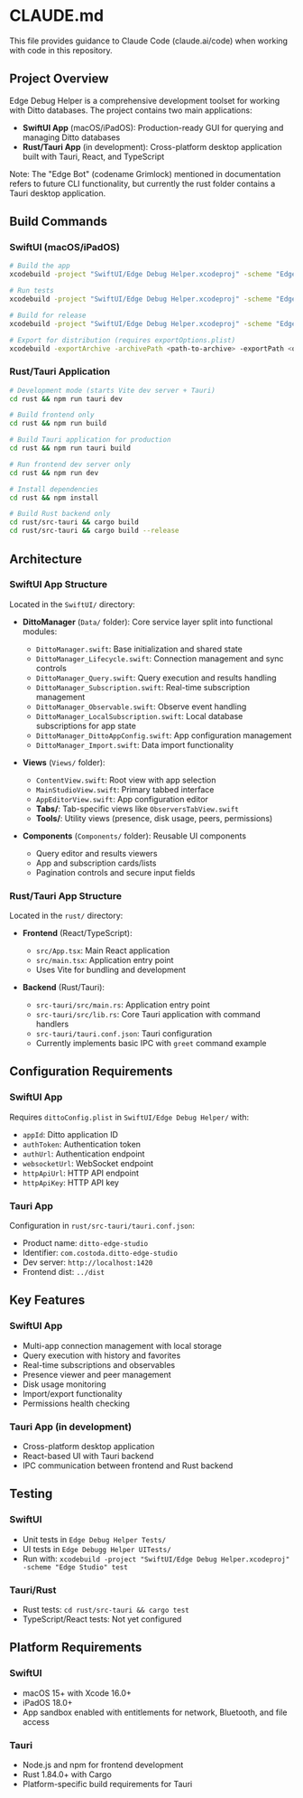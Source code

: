 # CLAUDE.md

This file provides guidance to Claude Code (claude.ai/code) when working with code in this repository.

## Project Overview

Edge Debug Helper is a comprehensive development toolset for working with Ditto databases. The project contains two main applications:
- **SwiftUI App** (macOS/iPadOS): Production-ready GUI for querying and managing Ditto databases
- **Rust/Tauri App** (in development): Cross-platform desktop application built with Tauri, React, and TypeScript

Note: The "Edge Bot" (codename Grimlock) mentioned in documentation refers to future CLI functionality, but currently the rust folder contains a Tauri desktop application.

## Build Commands

### SwiftUI (macOS/iPadOS)
```bash
# Build the app
xcodebuild -project "SwiftUI/Edge Debug Helper.xcodeproj" -scheme "Edge Studio" -configuration Debug build

# Run tests
xcodebuild -project "SwiftUI/Edge Debug Helper.xcodeproj" -scheme "Edge Studio" test

# Build for release
xcodebuild -project "SwiftUI/Edge Debug Helper.xcodeproj" -scheme "Edge Studio" -configuration Release archive

# Export for distribution (requires exportOptions.plist)
xcodebuild -exportArchive -archivePath <path-to-archive> -exportPath <output-path> -exportOptionsPlist SwiftUI/exportOptions.plist
```

### Rust/Tauri Application
```bash
# Development mode (starts Vite dev server + Tauri)
cd rust && npm run tauri dev

# Build frontend only
cd rust && npm run build

# Build Tauri application for production
cd rust && npm run tauri build

# Run frontend dev server only
cd rust && npm run dev

# Install dependencies
cd rust && npm install

# Build Rust backend only
cd rust/src-tauri && cargo build
cd rust/src-tauri && cargo build --release
```

## Architecture

### SwiftUI App Structure
Located in the `SwiftUI/` directory:

- **DittoManager** (`Data/` folder): Core service layer split into functional modules:
  - `DittoManager.swift`: Base initialization and shared state
  - `DittoManager_Lifecycle.swift`: Connection management and sync controls
  - `DittoManager_Query.swift`: Query execution and results handling
  - `DittoManager_Subscription.swift`: Real-time subscription management
  - `DittoManager_Observable.swift`: Observe event handling
  - `DittoManager_LocalSubscription.swift`: Local database subscriptions for app state
  - `DittoManager_DittoAppConfig.swift`: App configuration management
  - `DittoManager_Import.swift`: Data import functionality
  
- **Views** (`Views/` folder):
  - `ContentView.swift`: Root view with app selection
  - `MainStudioView.swift`: Primary tabbed interface
  - `AppEditorView.swift`: App configuration editor
  - **Tabs/**: Tab-specific views like `ObserversTabView.swift`
  - **Tools/**: Utility views (presence, disk usage, peers, permissions)
  
- **Components** (`Components/` folder): Reusable UI components
  - Query editor and results viewers
  - App and subscription cards/lists
  - Pagination controls and secure input fields

### Rust/Tauri App Structure
Located in the `rust/` directory:

- **Frontend** (React/TypeScript):
  - `src/App.tsx`: Main React application
  - `src/main.tsx`: Application entry point
  - Uses Vite for bundling and development
  
- **Backend** (Rust/Tauri):
  - `src-tauri/src/main.rs`: Application entry point
  - `src-tauri/src/lib.rs`: Core Tauri application with command handlers
  - `src-tauri/tauri.conf.json`: Tauri configuration
  - Currently implements basic IPC with `greet` command example

## Configuration Requirements

### SwiftUI App
Requires `dittoConfig.plist` in `SwiftUI/Edge Debug Helper/` with:
- `appId`: Ditto application ID
- `authToken`: Authentication token
- `authUrl`: Authentication endpoint
- `websocketUrl`: WebSocket endpoint
- `httpApiUrl`: HTTP API endpoint
- `httpApiKey`: HTTP API key

### Tauri App
Configuration in `rust/src-tauri/tauri.conf.json`:
- Product name: `ditto-edge-studio`
- Identifier: `com.costoda.ditto-edge-studio`
- Dev server: `http://localhost:1420`
- Frontend dist: `../dist`

## Key Features

### SwiftUI App
- Multi-app connection management with local storage
- Query execution with history and favorites
- Real-time subscriptions and observables
- Presence viewer and peer management
- Disk usage monitoring
- Import/export functionality
- Permissions health checking

### Tauri App (in development)
- Cross-platform desktop application
- React-based UI with Tauri backend
- IPC communication between frontend and Rust backend

## Testing

### SwiftUI
- Unit tests in `Edge Debug Helper Tests/`
- UI tests in `Edge Debugg Helper UITests/`
- Run with: `xcodebuild -project "SwiftUI/Edge Debug Helper.xcodeproj" -scheme "Edge Studio" test`

### Tauri/Rust
- Rust tests: `cd rust/src-tauri && cargo test`
- TypeScript/React tests: Not yet configured

## Platform Requirements

### SwiftUI
- macOS 15+ with Xcode 16.0+
- iPadOS 18.0+
- App sandbox enabled with entitlements for network, Bluetooth, and file access

### Tauri
- Node.js and npm for frontend development
- Rust 1.84.0+ with Cargo
- Platform-specific build requirements for Tauri